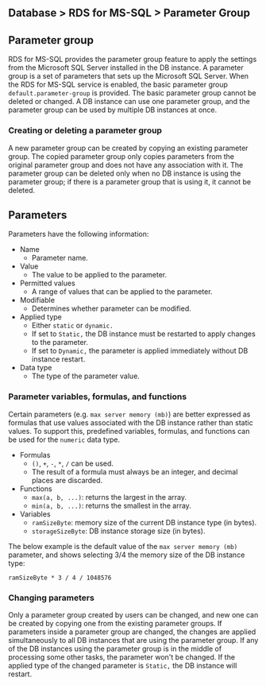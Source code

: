 ## Database > RDS for MS-SQL > Parameter Group

## Parameter group

RDS for MS-SQL provides the parameter group feature to apply the settings from the Microsoft SQL Server installed in the DB instance. A parameter group is a set of parameters that sets up the Microsoft SQL Server.
When the RDS for MS-SQL service is enabled, the basic parameter group `default.parameter-group` is provided. The basic parameter group cannot be deleted or changed.
A DB instance can use one parameter group, and the parameter group can be used by multiple DB instances at once.

### Creating or deleting a parameter group

A new parameter group can be created by copying an existing parameter group. The copied parameter group only copies parameters from the original parameter group and does not have any association with it.
The parameter group can be deleted only when no DB instance is using the parameter group; if there is a parameter group that is using it, it cannot be deleted.

## Parameters

Parameters have the following information:

* Name
  * Parameter name.
* Value
  * The value to be applied to the parameter.
* Permitted values
  * A range of values that can be applied to the parameter.
* Modifiable
  * Determines whether parameter can be modified.
* Applied type
  * Either `static` or `dynamic.`
  * If set to `Static,` the DB instance must be restarted to apply changes to the parameter.
  * If set to `Dynamic,` the parameter is applied immediately without DB instance restart.
* Data type
  * The type of the parameter value.

### Parameter variables, formulas, and functions

Certain parameters (e.g. `max server memory (mb)`) are better expressed as formulas that use values associated with the DB instance rather than static values. To support this, predefined variables, formulas, and functions can be used for the `numeric` data type.

* Formulas
  * `()`, `+`, `-`, `*`, `/` can be used. 
  * The result of a formula must always be an integer, and decimal places are discarded.
* Functions
  * `max(a, b, ...)`: returns the largest in the array.
  * `min(a, b, ...)`: returns the smallest in the array.
* Variables
  * `ramSizeByte`: memory size of the current DB instance type (in bytes).
  * `storageSizeByte`: DB instance storage size (in bytes).

The below example is the default value of the `max server memory (mb)` parameter, and shows selecting 3/4 the memory size of the DB instance type:
```
ramSizeByte * 3 / 4 / 1048576
```

### Changing parameters

Only a parameter group created by users can be changed, and new one can be created by copying one from the existing parameter groups.
If parameters inside a parameter group are changed, the changes are applied simultaneously to all DB instances that are using the parameter group. If any of the DB instances using the parameter group is in the middle of processing some other tasks, the parameter won't be changed.
If the applied type of the changed parameter is `Static,` the DB instance will restart.